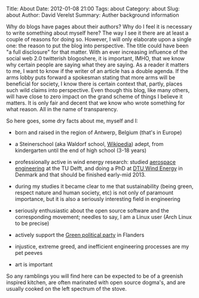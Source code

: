 Title: About
Date: 2012-01-08 21:00
Tags: about
Category: about
Slug: about
Author: David Verelst
Summary: Auther background information

Why do blogs have pages about their authors? Why do I feel it is necessary
to write something about myself here? The way I see it there are at least
a couple of reasons for doing so. However, I will only elaborate upon a
single one: the reason to put the blog into perspective. The title could
have been "a full disclosure" for that matter. With an ever increasing
influence of the social web 2.0 twitterish blogoshere, it is important,
IMHO, that we know why certain people are saying what they are saying. As
a reader it matters to me, I want to know if the writer of an article has a
double agenda. If the arms lobby puts forward a spokesman stating that more
arms will be beneficial for society, I know there is certain context that,
partly, places such wild claims into perspective. Even though this blog,
like many others, will have close to zero impact on the grand scheme of
things I believe it matters. It is only fair and decent that we know who
wrote something for what reason. All in the name of transparency.

So here goes, some dry facts about me, myself and I:

* born and raised in the region of Antwerp, Belgium (that's in Europe)

* a Steinerschool (aka Waldorf school,
[Wikipedia](https://en.wikipedia.org/wiki/Steiner_school)) adept, from
kindergarten until the end of high school (3-18 years)

* professionally active in wind energy research: studied [aerospace
engineering](http://www.lr.tudelft.nl/en/) at the TU Delft, and doing a PhD
at [DTU Wind Energy](http://www.vindenergi.dtu.dk/English.aspx) in Denmark
and that should be finished early-mid 2013.

* during my studies it became clear to me that sustainability (being green,
respect nature and human society, etc) is not only of paramount importance,
but it is also a seriously interesting field in engineering

* seriously enthusiastic about the open source software and the corresponding
movement; needles to say, I am a Linux user (Arch Linux to be precise)

* actively support the [Green political party](http://www.groen.be)
in Flanders

* injustice, extreme greed, and inefficient engineering processes are my
pet peeves

* art is important

So any ramblings you will find here can be expected to be of a greenish
inspired kitchen, are often marinated with open source dogma's, and are
usually cooked on the left spectrum of the stove.



